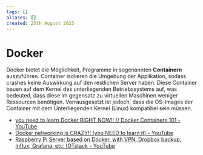 ```yaml
---
tags: []
aliases: []
created: 25th August 2023
---
```


# Docker

Docker bietet die Möglichkeit, Programme in sogenannten **Containern** auszuführen. Container isolieren die Umgebung der Applikation, sodass crashes keine Auswirkung auf den restlichen Server haben. Diese Container bauen auf dem Kernel des unterliegenden Betriebssystems auf, was bedeuted, dass diese im gegensatz zu virtuellen Maschinen weniger Ressourcen benötigen. Vorrausgesetzt ist jedoch, dass die OS-Images der Container mit dem Unterliegenden Kernel (Linux) kompatibel sein müssen.

- [you need to learn Docker RIGHT NOW!! // Docker Containers 101 - YouTube](https://www.youtube.com/watch?v=eGz9DS-aIeY)
- [Docker networking is CRAZY!! (you NEED to learn it) - YouTube](https://www.youtube.com/watch?v=bKFMS5C4CG0)
- [Raspberry Pi Server based on Docker, with VPN, Dropbox backup, Influx, Grafana, etc: IOTstack - YouTube](https://youtu.be/a6mjt8tWUws?si=DCMZr1niQfqRgf5T)

